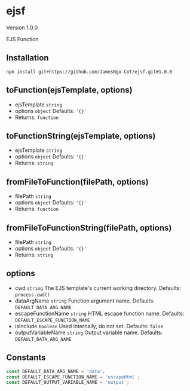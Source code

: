 # ejsf

Version 1.0.0

EJS Function

## Installation

```
npm install git+https://github.com/JamesNgo-CoT/ejsf.git#1.0.0
```

## toFunction(ejsTemplate, options)

- ejsTemplate `string`
- options `object` Defaults: `'{}'`
- Returns: `function`

## toFunctionString(ejsTemplate, options)

- ejsTemplate `string`
- options `object` Defaults: `'{}'`
- Returns: `string`

## fromFileToFunction(filePath, options)

- filePath `string`
- options `object` Defaults: `'{}'`
- Returns: `function`

## fromFileToFunctionString(filePath, options)

- filePath `string`
- options `object` Defaults: `'{}'`
- Returns: `string`

## options

- cwd `string` The EJS template's current working directory. Defaults: `process.cwd()`
- dataArgName `string` Function argument name. Defaults: `DEFAULT_DATA_ARG_NAME`
- escapeFunctionName `string` HTML escape function name. Defaults: `DEFAULT_ESCAPE_FUNCTION_NAME`
- isInclude `boolean` Used internally, do not set. Defaults: `false`
- outputVariableName `string` Output variable name. Defaults: `DEFAULT_DATA_ARG_NAME`

## Constants

``` JavaScript
const DEFAULT_DATA_ARG_NAME = 'data';
const DEFAULT_ESCAPE_FUNCTION_NAME = 'escapeHtml';
const DEFAULT_OUTPUT_VARIABLE_NAME = 'output';
```
